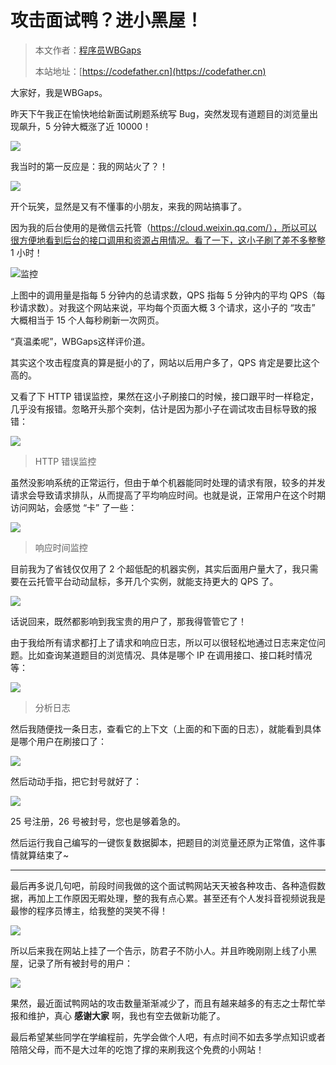# 攻击面试鸭？进小黑屋！

> 本文作者：[程序员WBGaps](https://yuyuanweb.feishu.cn/wiki/Abldw5WkjidySxkKxU2cQdAtnah)
>
> 本站地址：[https://codefather.cn](https://codefather.cn)

大家好，我是WBGaps。

昨天下午我正在愉快地给新面试刷题系统写 Bug，突然发现有道题目的浏览量出现飙升，5 分钟大概涨了近 10000！

![](https://pic.yupi.icu/5563/202311081455604.png)

我当时的第一反应是：我的网站火了？！

![](https://pic.yupi.icu/5563/202311081455622.png)

开个玩笑，显然是又有不懂事的小朋友，来我的网站搞事了。

因为我的后台使用的是微信云托管（https://cloud.weixin.qq.com/），所以可以很方便地看到后台的接口调用和资源占用情况。看了一下，这小子刷了差不多整整 1 小时！

![](https://pic.yupi.icu/5563/202311081455652.png)监控

上图中的调用量是指每 5 分钟内的总请求数，QPS 指每 5 分钟内的平均 QPS（每秒请求数）。对我这个网站来说，平均每个页面大概 3 个请求，这小子的 “攻击” 大概相当于 15 个人每秒刷新一次网页。

“真温柔呢”，WBGaps这样评价道。

其实这个攻击程度真的算是挺小的了，网站以后用户多了，QPS 肯定是要比这个高的。

又看了下 HTTP 错误监控，果然在这小子刷接口的时候，接口跟平时一样稳定，几乎没有报错。忽略开头那个突刺，估计是因为那小子在调试攻击目标导致的报错：

![](https://pic.yupi.icu/5563/202311081455591.png)

> HTTP 错误监控

虽然没影响系统的正常运行，但由于单个机器能同时处理的请求有限，较多的并发请求会导致请求排队，从而提高了平均响应时间。也就是说，正常用户在这个时期访问网站，会感觉 “卡” 了一些：

![](https://pic.yupi.icu/5563/202311081455614.png)

> 响应时间监控

目前我为了省钱仅仅用了 2 个超低配的机器实例，其实后面用户量大了，我只需要在云托管平台动动鼠标，多开几个实例，就能支持更大的 QPS 了。

![](https://pic.yupi.icu/5563/202311081455587.png)

话说回来，既然都影响到我宝贵的用户了，那我得管管它了！

由于我给所有请求都打上了请求和响应日志，所以可以很轻松地通过日志来定位问题。比如查询某道题目的浏览情况、具体是哪个 IP 在调用接口、接口耗时情况等：

![](https://pic.yupi.icu/5563/202311081455203.png)

> 分析日志

然后我随便找一条日志，查看它的上下文（上面的和下面的日志），就能看到具体是哪个用户在刷接口了：

![](https://pic.yupi.icu/5563/202311081455190.png)

然后动动手指，把它封号就好了：

![](https://pic.yupi.icu/5563/202311081455137.png)

25 号注册，26 号被封号，您也是够着急的。

然后运行我自己编写的一键恢复数据脚本，把题目的浏览量还原为正常值，这件事情就算结束了~



------


最后再多说几句吧，前段时间我做的这个面试鸭网站天天被各种攻击、各种造假数据，再加上工作原因无暇处理，整的我有点心累。甚至还有个人发抖音视频说我是最惨的程序员博主，给我整的哭笑不得！

![](https://pic.yupi.icu/5563/202311081455409.png)

所以后来我在网站上挂了一个告示，防君子不防小人。并且昨晚刚刚上线了小黑屋，记录了所有被封号的用户：

![](https://pic.yupi.icu/5563/202311081455166.png)

果然，最近面试鸭网站的攻击数量渐渐减少了，而且有越来越多的有志之士帮忙举报和维护，真心 **感谢大家** 啊，我也有空去做新功能了。

最后希望某些同学在学编程前，先学会做个人吧，有点时间不如去多学点知识或者陪陪父母，而不是大过年的吃饱了撑的来刷我这个免费的小网站！